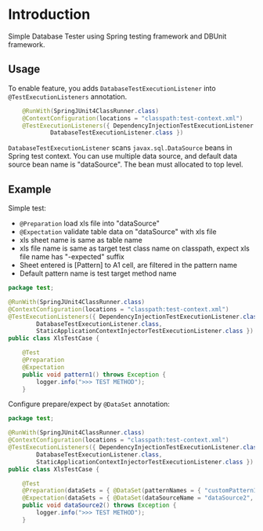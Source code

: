 # Introduction

Simple Database Tester using Spring testing framework and DBUnit framework.

## Usage

To enable feature, you adds `DatabaseTestExecutionListener` into `@TestExecutionListeners` annotation.

```java
	@RunWith(SpringJUnit4ClassRunner.class)
	@ContextConfiguration(locations = "classpath:test-context.xml")
	@TestExecutionListeners({ DependencyInjectionTestExecutionListener.class,
			DatabaseTestExecutionListener.class })
```

`DatabaseTestExecutionListener` scans `javax.sql.DataSource` beans in Spring test context. You can use multiple data source, and default data source bean name is "dataSource".
The bean must allocated to top level.

## Example

Simple test:

* `@Preparation` load xls file into "dataSource"
* `@Expectation` validate table data on "dataSource" with xls file
* xls sheet name is same as table name
* xls file name is same as target test class name on classpath, expect xls file name has "-expected" suffix
* Sheet entered is [Pattern] to A1 cell, are filtered in the pattern name
* Default pattern name is test target method name

```java
package test;

@RunWith(SpringJUnit4ClassRunner.class)
@ContextConfiguration(locations = "classpath:test-context.xml")
@TestExecutionListeners({ DependencyInjectionTestExecutionListener.class,
		DatabaseTestExecutionListener.class,
		StaticApplicationContextInjectorTestExecutionListener.class })
public class XlsTestCase {

	@Test
	@Preparation
	@Expectation
	public void pattern1() throws Exception {
		logger.info(">>> TEST METHOD");
	}
```

Configure prepare/expect by `@DataSet` annotation:

```java
package test;

@RunWith(SpringJUnit4ClassRunner.class)
@ContextConfiguration(locations = "classpath:test-context.xml")
@TestExecutionListeners({ DependencyInjectionTestExecutionListener.class,
		DatabaseTestExecutionListener.class,
		StaticApplicationContextInjectorTestExecutionListener.class })
public class XlsTestCase {

	@Test
	@Preparation(dataSets = { @DataSet(patternNames = { "customPattern1", "customPattern2" }, dataSourceName = "dataSource2", resourceLocation = "classpath:test/XlsTestCase/XlsTestCase-datasource2.xls") }, operation = Operation.CLEAN_INSERT)
	@Expectation(dataSets = { @DataSet(dataSourceName = "dataSource2", resourceLocation = "classpath:test/XlsTestCase/XlsTestCase-datasource2-expected.xls") })
	public void dataSource2() throws Exception {
		logger.info(">>> TEST METHOD");
	}
```
